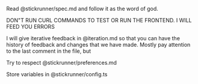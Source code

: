Read @stickrunner/spec.md and follow it as the word of god.

DON"T RUN CURL COMMANDS TO TEST OR RUN THE FRONTEND. I WILL FEED YOU ERRORS

I will give iterative feedback in @iteration.md so that you can have the history of feedback and changes that we have made. Mostly pay attention to the last comment in the file, but

Try to respect @stickrunner/preferences.md

Store variables in @stickrunner/config.ts

